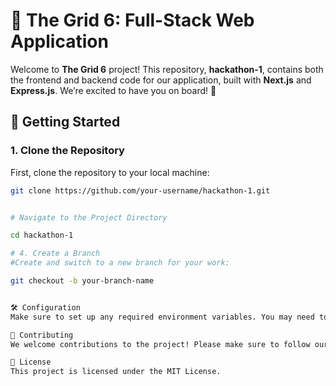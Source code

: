 # 🌟 The Grid 6: Full-Stack Web Application

Welcome to **The Grid 6** project! This repository, **hackathon-1**, contains both the frontend and backend code for our application, built with **Next.js** and **Express.js**. We’re excited to have you on board! 🎉

## 🚀 Getting Started

### 1. Clone the Repository 

First, clone the repository to your local machine:

```bash
git clone https://github.com/your-username/hackathon-1.git


# Navigate to the Project Directory

cd hackathon-1

# 4. Create a Branch
#Create and switch to a new branch for your work:

git checkout -b your-branch-name


🛠️ Configuration
Make sure to set up any required environment variables. You may need to create a .env file based on the .env.example provided in the project.

🤝 Contributing
We welcome contributions to the project! Please make sure to follow our contribution guidelines and submit a pull request with your changes.

📄 License
This project is licensed under the MIT License.

